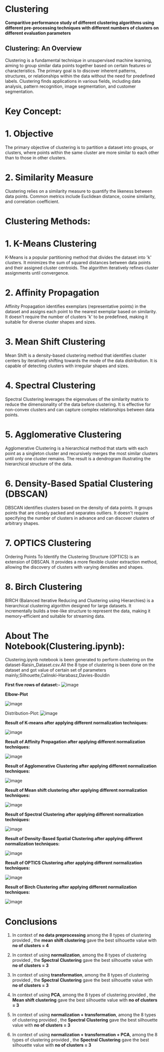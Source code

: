 # Clustering
**Comparitive performance study of different clustering algorithms using different pre-processing techniques with different numbers of clusters on different evaluation parameters**

## Clustering: An Overview
Clustering is a fundamental technique in unsupervised machine learning, aiming to group similar data points together based on certain features or characteristics. The primary goal is to discover inherent patterns, structures, or relationships within the data without the need for predefined labels. Clustering finds applications in various fields, including data analysis, pattern recognition, image segmentation, and customer segmentation.

# Key Concept:

# 1. Objective
The primary objective of clustering is to partition a dataset into groups, or clusters, where points within the same cluster are more similar to each other than to those in other clusters.
# 2. Similarity Measure
Clustering relies on a similarity measure to quantify the likeness between data points. Common metrics include Euclidean distance, cosine similarity, and correlation coefficient.

# Clustering Methods:
# 1. K-Means Clustering
K-Means is a popular partitioning method that divides the dataset into 'k' clusters. It minimizes the sum of squared distances between data points and their assigned cluster centroids. The algorithm iteratively refines cluster assignments until convergence.

# 2. Affinity Propagation
Affinity Propagation identifies exemplars (representative points) in the dataset and assigns each point to the nearest exemplar based on similarity. It doesn't require the number of clusters 'k' to be predefined, making it suitable for diverse cluster shapes and sizes.

# 3. Mean Shift Clustering
Mean Shift is a density-based clustering method that identifies cluster centers by iteratively shifting towards the mode of the data distribution. It is capable of detecting clusters with irregular shapes and sizes.

# 4. Spectral Clustering
Spectral Clustering leverages the eigenvalues of the similarity matrix to reduce the dimensionality of the data before clustering. It is effective for non-convex clusters and can capture complex relationships between data points.

# 5. Agglomerative Clustering
Agglomerative Clustering is a hierarchical method that starts with each point as a singleton cluster and recursively merges the most similar clusters until only one cluster remains. The result is a dendrogram illustrating the hierarchical structure of the data.

# 6. Density-Based Spatial Clustering (DBSCAN)
DBSCAN identifies clusters based on the density of data points. It groups points that are closely packed and separates outliers. It doesn't require specifying the number of clusters in advance and can discover clusters of arbitrary shapes.

# 7. OPTICS Clustering
Ordering Points To Identify the Clustering Structure (OPTICS) is an extension of DBSCAN. It provides a more flexible cluster extraction method, allowing the discovery of clusters with varying densities and shapes.

# 8. Birch Clustering
BIRCH (Balanced Iterative Reducing and Clustering using Hierarchies) is a hierarchical clustering algorithm designed for large datasets. It incrementally builds a tree-like structure to represent the data, making it memory-efficient and suitable for streaming data.

# About The Notebook(Clustering.ipynb):

Clustering.ipynb notebook is been generated to perform clustering on the dataset-Raisin_Dataset.csv.All the 8 type of clustering is been done on the dataset and got value of certain set of parameters mainly;Silhouette,Calinski-Harabasz,Davies-Bouldin

**First five rows of dataset:-**
![image](https://github.com/Kunalg55/Clustering/assets/142966912/86138e18-cc36-45d2-a3d8-8d5b3f4e9bf1)


**Elbow-Plot**

![image](https://github.com/Kunalg55/Clustering/assets/142966912/ce9e9732-a29a-474d-88c9-574a430cf903)

Distribution-Plot:
![image](https://github.com/Kunalg55/Clustering/assets/142966912/c1ce39eb-f3d8-4b00-9849-98744c7246b3)


**Result of K-means after applying different normalization techniques:**

![image](https://github.com/Kunalg55/Clustering/assets/142966912/089faf8d-33aa-46c6-b0bc-52d17f05d5e1)

**Result of Affinity Propagation after applying different normalization techniques:**

![image](https://github.com/Kunalg55/Clustering/assets/142966912/ec877ac1-d70b-432c-ac66-f55592e94075)

**Result of Agglomerative Clustering after applying different normalization techniques:**

![image](https://github.com/Kunalg55/Clustering/assets/142966912/d78793e0-a23c-4c06-be1f-5fca8c742c47)

**Result of Mean shift clustering after applying different normalization techniques:**

![image](https://github.com/Kunalg55/Clustering/assets/142966912/10fc93d6-1288-4351-9ac5-55c823df1279)

**Result of Spectral Clustering after applying different normalization techniques:**

![image](https://github.com/Kunalg55/Clustering/assets/142966912/3ef60dcd-7a26-4692-93e4-8d4f9d334cbe)

**Result of Density-Based Spatial Clustering  after applying different normalization techniques:**

![image](https://github.com/Kunalg55/Clustering/assets/142966912/e64410fd-f3ab-4e4f-9ac2-60da3a70b508)

**Result of OPTICS Clustering after applying different normalization techniques:**

![image](https://github.com/Kunalg55/Clustering/assets/142966912/02a66b0c-7fd7-4f46-bb83-4459bbc267ac)

**Result of Birch Clustering after applying different normalization techniques:**

![image](https://github.com/Kunalg55/Clustering/assets/142966912/42e27b7c-9d5a-4191-ad10-b91243a83839)

# **Conclusions**

1. In context of **no data preprocessing** among the 8 types of clustering provided , the **mean shift clustering** gave the best silhouette value with **no of clusters = 4**

2. In context of using **normalization**, among the 8 types of clustering provided , the **Spectral Clustering** gave the best silhouette value with **no of clusters = 3**

3. In context of using **transformation**, among the 8 types of clustering provided , the **Spectral Clustering** gave the best silhouette value with **no of clusters = 3**

4. In context of using **PCA**, among the 8 types of clustering provided , the **Mean shift clustering** gave the best silhouette value with **no of clusters = 3**
 
5. In context of using **normalization + transformation**, among the 8 types of clustering provided , the **Spectral Clustering** gave the best silhouette value with **no of clusters = 3**

6. In context of using **normalization + transformation + PCA**, among the 8 types of clustering provided , the **Spectral Clustering** gave the best silhouette value with **no of clusters = 3**




